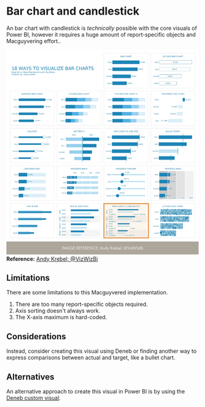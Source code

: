 # Bar chart and candlestick
An bar chart with candlestick is _technically_ possible with the core visuals of Power BI, however it requires a huge amount of report-specific objects and Macguyvering effort..

![Image of the different bar chart types, with a box highlighting the jittered bar chart](bar-chart-candlestick_reference.png)
__Reference:__ [Andy Krebel; @VizWizBi](https://twitter.com/VizWizBI/status/1683771982410665985)

## Limitations
There are some limitations to this Macguyvered implementation.

1. There are too many report-specific objects required.
2. Axis sorting doesn't always work.
3. The X-axis maximum is hard-coded.

## Considerations
Instead, consider creating this visual using Deneb or finding another way to express comparisons between actual and target, like a bullet chart.

## Alternatives
An alternative approach to create this visual in Power BI is by using the [Deneb custom visual](https://deneb-viz.github.io/).